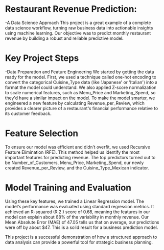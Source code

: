 # Restaurant Revenue Prediction:
 -A Data Science Approach
This project is a great example of a complete data science workflow, turning raw business data into actionable insights using machine learning. Our objective was to predict monthly restaurant revenue by building a robust and reliable predictive model.

# Key Project Steps
-Data Preparation and Feature Engineering
We started by getting the data ready for the model. First, we used a technique called one-hot encoding to convert the categorical Cuisine_Type data (like 'Japanese' or 'Italian') into a format the model could understand. We also applied Z-score normalization to scale numerical features, such as Menu_Price and Marketing_Spend, so they'd have a similar impact on the model. To make the model smarter, we engineered a new feature by calculating Revenue_per_Review, which provides a clearer picture of a restaurant's financial performance relative to its customer feedback.

# Feature Selection
To ensure our model was efficient and didn't overfit, we used Recursive Feature Elimination (RFE). This method helped us identify the most important features for predicting revenue. The top predictors turned out to be Number_of_Customers, Menu_Price, Marketing_Spend, our newly created Revenue_per_Review, and the Cuisine_Type_Mexican indicator.

# Model Training and Evaluation
Using these key features, we trained a Linear Regression model. The model's performance was evaluated using standard regression metrics. It achieved an R-squared (R 
2
 ) score of 0.68, meaning the features in our model can explain about 68% of the variability in monthly revenue. Our Mean Absolute Error (MAE) of 47.05 tells us that on average, our predictions were off by about $47. This is a solid result for a business prediction model.

This project is a successful demonstration of how a structured approach to data analysis can provide a powerful tool for strategic business planning.
